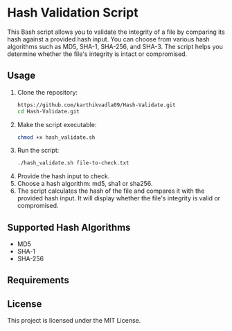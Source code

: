 # Hash Validation Script

This Bash script allows you to validate the integrity of a file by comparing its hash against a provided hash input. You can choose from various hash algorithms such as MD5, SHA-1, SHA-256, and SHA-3. The script helps you determine whether the file's integrity is intact or compromised.

## Usage

1. Clone the repository:
   ```bash
   https://github.com/karthikvadla09/Hash-Validate.git
   cd Hash-Validate.git
   ```
2. Make the script executable:
   ```bash
   chmod +x hash_validate.sh
   ```
3. Run the script:
   ```bash
   ./hash_validate.sh file-to-check.txt
   ```
4. Provide the hash input to check.
5. Choose a hash algorithm: md5, sha1 or sha256.
6. The script calculates the hash of the file and compares it with the provided hash input. It will display whether the file's integrity is valid or compromised.

## Supported Hash Algorithms

* MD5
* SHA-1
* SHA-256

## Requirements

## License

This project is licensed under the MIT License.

